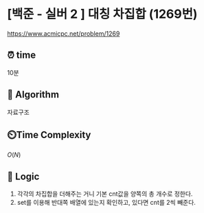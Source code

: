 # [백준 - 실버 2 ] 대칭 차집합 (1269번)

https://www.acmicpc.net/problem/1269

## ⏰ **time**

10분

## :pushpin: **Algorithm**

자료구조

## ⏲️**Time Complexity**

$O(N)$

## :round_pushpin: **Logic**

1. 각각의 차집합을 더해주는 거니 기본 cnt값을 양쪽의 총 개수로 정한다.
2. set를 이용해 반대쪽 배열에 있는지 확인하고, 있다면 cnt를 2씩 빼준다.
